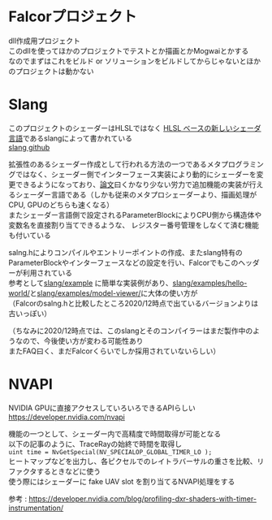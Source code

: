 # Falcorプロジェクト
dll作成用プロジェクト  
このdllを使ってほかのプロジェクトでテストとか描画とかMogwaiとかする  
なのでまずはこれをビルド or ソリューションをビルドしてからじゃないとほかのプロジェクトは動かない  

# Slang
このプロジェクトのシェーダーはHLSLではなく [HLSL ベースの新しいシェーダ言語](http://masafumi.cocolog-nifty.com/masafumis_diary/2018/11/hlsl-slang-8752.html)であるslangによって書かれている  
 [slang github](https://github.com/shader-slang/slang)  
 
 拡張性のあるシェーダー作成として行われる方法の一つであるメタプログラミングではなく、シェーダー側でインターフェース実装により動的にシェーダーを変更できるようになっており、[論文](http://graphics.cs.cmu.edu/projects/slang/)曰くかなり少ない労力で追加機能の実装が行えるシェーダー言語である（しかも従来のメタプロシェーダーより、描画処理がCPU, GPUのどちらも速くなる）  
 またシェーダー言語側で設定されるParameterBlockによりCPU側から構造体や変数名を直接割り当てできるような、 レジスター番号管理をしなくて済む機能も付いている  

salng.hによりコンパイルやエントリーポイントの作成、またslang特有のParameterBlockやインターフェースなどの設定を行い、Falcorでもこのヘッダーが利用されている  
参考として[slang/example](https://github.com/shader-slang/slang/tree/master/examples)  に簡単な実装例があり、[slang/examples/hello-world/](https://github.com/shader-slang/slang/tree/master/examples/hello-world)と[slang/examples/model-viewer/](https://github.com/shader-slang/slang/tree/master/examples/model-viewer)に大体の使い方が  
（Falcorのsalng.hと比較したところ2020/12時点で出ているバージョンよりは古いっぽい）

（ちなみに2020/12時点では、このslangとそのコンパイラーはまだ製作中のようなので、今後使い方が変わる可能性あり  
またFAQ曰く、まだFalcorくらいでしか採用されていないらしい）  

# NVAPI
NVIDIA GPUに直接アクセスしていろいろできるAPIらしい  
https://developer.nvidia.com/nvapi  

機能の一つとして、シェーダー内で高精度で時間取得が可能となる  
以下の記事のように、TraceRayの始終で時間を取得し  
`uint time = NvGetSpecial(NV_SPECIALOP_GLOBAL_TIMER_LO );`  
ヒートマップなどを出力し、各ピクセルでのレイトラバーサルの重さを比較、リファクタするときなどに使う  
使う際にはシェーダーに fake UAV slot を割り当てるNVAPI処理をする  

参考 : https://developer.nvidia.com/blog/profiling-dxr-shaders-with-timer-instrumentation/  


<!--stackedit_data:
eyJoaXN0b3J5IjpbMTI3ODQwMDU1MCw2NTA0NjU2NTQsMTA2Nz
M1MzY5OSwyNTY5Njg5ODUsMTYyMjg3MjA4NSwxNjgxNTA0NTI3
LC0xODQxNTM1NDMyLDE5NzUzMjQ1NjUsMTk3MDIwNzg2NSwzOD
AxNjQzODEsLTMzMTkzMTkyNCwtMTMzNTA3ODM2NCwxOTIwNjE5
ODk0LC0zMTMxNTI4NDEsLTY2NDIxMDQ5NSwtMTM1MjQzMjczMS
wyMDE2MjgwNDc4LC05NDU4OTQ3NDQsNzMwOTk4MTE2XX0=
-->